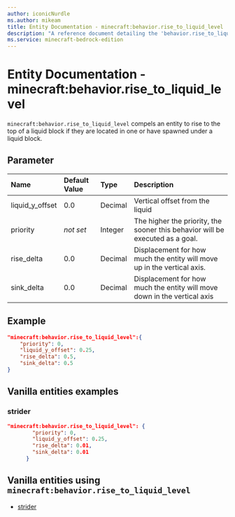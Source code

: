 ```yaml
---
author: iconicNurdle
ms.author: mikeam
title: Entity Documentation - minecraft:behavior.rise_to_liquid_level
description: "A reference document detailing the 'behavior.rise_to_liquid_level' entity goal"
ms.service: minecraft-bedrock-edition
---
```


# Entity Documentation - minecraft:behavior.rise_to_liquid_level

`minecraft:behavior.rise_to_liquid_level` compels an entity to rise to the top of a liquid block if they are located in one or have spawned under a liquid block.

## Parameter

|Name |Default Value  |Type  |Description  |
|:----------|:----------|:----------|:----------|
|liquid_y_offset| 0.0| Decimal| Vertical offset from the liquid |
|priority|*not set*|Integer|The higher the priority, the sooner this behavior will be executed as a goal.|
|rise_delta | 0.0| Decimal| Displacement for how much the entity will move up in the vertical axis.|
|sink_delta | 0.0| Decimal| Displacement for how much the entity will move down in the vertical axis|

## Example

```json
"minecraft:behavior.rise_to_liquid_level":{
    "priority": 0,
    "liquid_y_offset": 0.25,
    "rise_delta": 0.5,
    "sink_delta": 0.5
}
```

## Vanilla entities examples

### strider

```json
"minecraft:behavior.rise_to_liquid_level": {
        "priority": 0,
        "liquid_y_offset": 0.25,
        "rise_delta": 0.01,
        "sink_delta": 0.01
      }
```

## Vanilla entities using `minecraft:behavior.rise_to_liquid_level`

- [strider](../../../../Source/VanillaBehaviorPack_Snippets/entities/strider.md)
